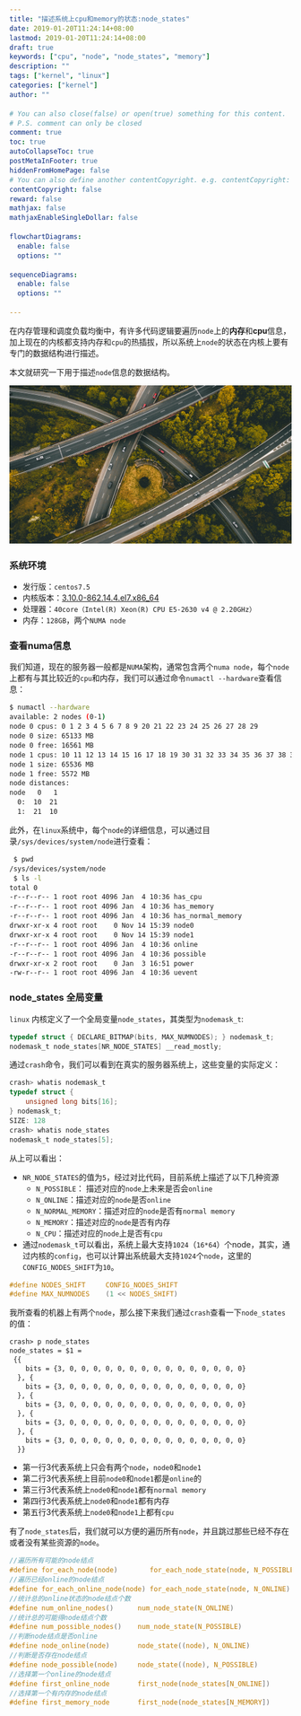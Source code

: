 ```yaml
---
title: "描述系统上cpu和memory的状态:node_states"
date: 2019-01-20T11:24:14+08:00
lastmod: 2019-01-20T11:24:14+08:00
draft: true
keywords: ["cpu", "node", "node_states", "memory"]
description: ""
tags: ["kernel", "linux"]
categories: ["kernel"]
author: ""

# You can also close(false) or open(true) something for this content.
# P.S. comment can only be closed
comment: true
toc: true
autoCollapseToc: true
postMetaInFooter: true
hiddenFromHomePage: false
# You can also define another contentCopyright. e.g. contentCopyright: "This is another copyright."
contentCopyright: false
reward: false
mathjax: false
mathjaxEnableSingleDollar: false

flowchartDiagrams:
  enable: false
  options: ""

sequenceDiagrams: 
  enable: false
  options: ""

---
```


在内存管理和调度负载均衡中，有许多代码逻辑要遍历`node`上的**内存**和**cpu**信息，加上现在的内核都支持内存和`cpu`的热插拔，所以系统上`node`的状态在内核上要有专门的数据结构进行描述。

本文就研究一下用于描述`node`信息的数据结构。

<!--more-->

![](./pic.jpg "")

### 系统环境

* 发行版：`centos7.5`
* 内核版本：[3.10.0-862.14.4.el7.x86_64](http://vault.centos.org/7.5.1804/updates/Source/SPackages/kernel-3.10.0-862.14.4.el7.src.rpm)
* 处理器：`40core（Intel(R) Xeon(R) CPU E5-2630 v4 @ 2.20GHz）`
* 内存：`128GB`，两个`NUMA node`

### 查看numa信息

我们知道，现在的服务器一般都是`NUMA`架构，通常包含两个`numa node`，每个`node`上都有与其比较近的`cpu`和内存，我们可以通过命令`numactl --hardware`查看信息：

```bash
$ numactl --hardware
available: 2 nodes (0-1)
node 0 cpus: 0 1 2 3 4 5 6 7 8 9 20 21 22 23 24 25 26 27 28 29
node 0 size: 65133 MB
node 0 free: 16561 MB
node 1 cpus: 10 11 12 13 14 15 16 17 18 19 30 31 32 33 34 35 36 37 38 39
node 1 size: 65536 MB
node 1 free: 5572 MB
node distances:
node   0   1 
  0:  10  21 
  1:  21  10 
```

此外，在`linux`系统中，每个`node`的详细信息，可以通过目录`/sys/devices/system/node`进行查看：

```bash
 $ pwd
/sys/devices/system/node
 $ ls -l
total 0
-r--r--r-- 1 root root 4096 Jan  4 10:36 has_cpu
-r--r--r-- 1 root root 4096 Jan  4 10:36 has_memory
-r--r--r-- 1 root root 4096 Jan  4 10:36 has_normal_memory
drwxr-xr-x 4 root root    0 Nov 14 15:39 node0
drwxr-xr-x 4 root root    0 Nov 14 15:39 node1
-r--r--r-- 1 root root 4096 Jan  4 10:36 online
-r--r--r-- 1 root root 4096 Jan  4 10:36 possible
drwxr-xr-x 2 root root    0 Jan  3 16:51 power
-rw-r--r-- 1 root root 4096 Jan  4 10:36 uevent
```

### node_states 全局变量

`linux` 内核定义了一个全局变量`node_states`，其类型为`nodemask_t`:

```c
typedef struct { DECLARE_BITMAP(bits, MAX_NUMNODES); } nodemask_t;
nodemask_t node_states[NR_NODE_STATES] __read_mostly;
```

通过`crash`命令，我们可以看到在真实的服务器系统上，这些变量的实际定义：

```c
crash> whatis nodemask_t
typedef struct {
    unsigned long bits[16];
} nodemask_t;
SIZE: 128
crash> whatis node_states
nodemask_t node_states[5];
```

从上可以看出：

* `NR_NODE_STATES`的值为`5`，经过对比代码，目前系统上描述了以下几种资源
	* `N_POSSIBLE`： 描述对应的`node`上未来是否会`online`
	* `N_ONLINE`：描述对应的`node`是否`online`
	* `N_NORMAL_MEMORY`：描述对应的`node`是否有`normal memory`
	* `N_MEMORY`：描述对应的`node`是否有内存
	* `N_CPU`：描述对应的`node`上是否有`cpu`
* 通过`nodemask_t`可以看出，系统上最大支持`1024`（`16*64`）个node，其实，通过内核的`config`，也可以计算出系统最大支持`1024`个`node`，这里的`CONFIG_NODES_SHIFT`为`10`。

```c
#define NODES_SHIFT     CONFIG_NODES_SHIFT
#define MAX_NUMNODES    (1 << NODES_SHIFT)
```

我所查看的机器上有两个`node`，那么接下来我们通过`crash`查看一下`node_states`的值：

```
crash> p node_states
node_states = $1 = 
 {{
    bits = {3, 0, 0, 0, 0, 0, 0, 0, 0, 0, 0, 0, 0, 0, 0, 0}
  }, {
    bits = {3, 0, 0, 0, 0, 0, 0, 0, 0, 0, 0, 0, 0, 0, 0, 0}
  }, {
    bits = {3, 0, 0, 0, 0, 0, 0, 0, 0, 0, 0, 0, 0, 0, 0, 0}
  }, {
    bits = {3, 0, 0, 0, 0, 0, 0, 0, 0, 0, 0, 0, 0, 0, 0, 0}
  }, {
    bits = {3, 0, 0, 0, 0, 0, 0, 0, 0, 0, 0, 0, 0, 0, 0, 0}
  }}
```
* 第一行3代表系统上只会有两个`node`，`node0`和`node1`
* 第二行3代表系统上目前`node0`和`node1`都是`online`的
* 第三行3代表系统上`node0`和`node1`都有`normal memory`
* 第四行3代表系统上`node0`和`node1`都有内存
* 第五行3代表系统上`node0`和`node1`上都有`cpu`


有了`node_states`后，我们就可以方便的遍历所有`node`，并且跳过那些已经不存在或者没有某些资源的`node`。

```c
//遍历所有可能的node结点
#define for_each_node(node)        for_each_node_state(node, N_POSSIBLE)
//遍历已经online的node结点
#define for_each_online_node(node) for_each_node_state(node, N_ONLINE)
//统计总的online状态的node结点个数
#define num_online_nodes()      num_node_state(N_ONLINE)
//统计总的可能得node结点个数
#define num_possible_nodes()    num_node_state(N_POSSIBLE)
//判断node结点是否online
#define node_online(node)       node_state((node), N_ONLINE)
//判断是否存在node结点
#define node_possible(node)     node_state((node), N_POSSIBLE)
//选择第一个online的node结点
#define first_online_node       first_node(node_states[N_ONLINE])
//选择第一个有内存的node结点
#define first_memory_node       first_node(node_states[N_MEMORY])
```
